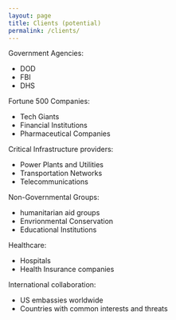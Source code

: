 ```yaml
---
layout: page
title: Clients (potential)
permalink: /clients/
---
```

Government Agencies: 
* DOD 
* FBI
* DHS

Fortune 500 Companies: 
* Tech Giants
* Financial Institutions
* Pharmaceutical Companies
  
Critical Infrastructure providers: 
* Power Plants and Utilities
* Transportation Networks
* Telecommunications

Non-Governmental Groups: 
* humanitarian aid groups
* Envrionmental Conservation
* Educational Institutions

Healthcare: 
* Hospitals
* Health Insurance companies

International collaboration:
* US embassies worldwide
* Countries with common interests and threats





